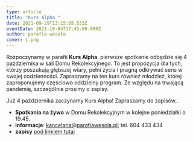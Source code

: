 ```yaml
---
type: article
title: "Kurs Alpha "
date: 2021-09-29T13:15:05.533Z
eventDate: 2021-10-04T17:45:00.000Z
author: parafia wesoła
cover: 1.png
---
```

<!--StartFragment-->

Rozpoczynamy w parafii **Kurs Alpha**, pierwsze spotkanie odbędzie się 4 października w sali Domu Rekolekcyjnego. To jest propozycja dla tych, którzy poszukują głębszej wiary, pełni życia i pragną odkrywać sens w swojej codzienności. Zapraszamy na ten kurs również młodzież, której zaproponujemy częściowo oddzielny program. Ze względu na trwającą pandemię, szczególnie prosimy o zapisy. 

Już 4 października zaczynamy Kurs Alpha! Zapraszamy do zapisów..

* **Spotkania na żywo** w Domu Rekolekcyjnym w kolejne poniedziałki o 19.45.
* **informacje**: kancelaria@parafiawesola.pl; tel. 604 433 434
* **zapisy** [pod linkiem tutaj](https://docs.google.com/forms/d/e/1FAIpQLSfDBncIx9snXHJ6C3WVy4resAl9hJIqaZQu8ocYyh2lNj1LjA/viewform?usp=pp_url)

<!--EndFragment-->